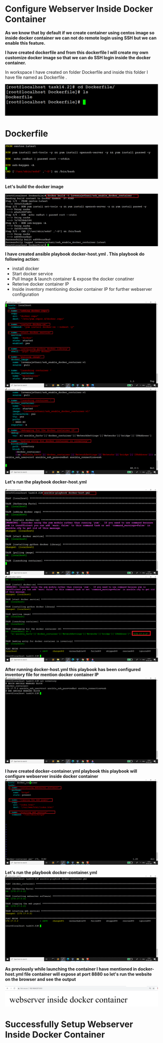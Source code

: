 # Configure Webserver Inside Docker Container

**As we know that by default if we create container using centos image so inside docker container we can not do remote login using SSH but we can enable this feature.**

**I have created dockerfile and from this dockerfile I will create my own customize docker image so that we can do SSH login inside the docker container.**

In workspace I have created on folder Dockerfile and inside this folder I have file named as Dockerfile .

<img src="Screenshots/file structure.PNG" >

# Dockerfile 

<img src="Screenshots/dockerfile.PNG" >

**Let's build the docker image**

<img src="Screenshots/dockerfile_build.png" >

**I have created ansible playbook docker-host.yml . This playbook do following action:**
- install docker 
- Start docker service 
- Pull Image & launch container & expose the docker conatiner 
- Reterive docker container IP 
- Inside inventory mentioning docker container IP for further webserver configuration

<img src="Screenshots/docker-host_1.png" >

<img src="Screenshots/docker-host_2.png" >

**Let's run the playbook docker-host.yml**

<img src="Screenshots/docker-host_playrun_1.png" >
<img src="Screenshots/docker-host_playrun_2.png" >

**After running docker-host.yml this playbook has been configured inventory file for mention docker container IP**
<img src="Screenshots/inventory.png" >

**I have created docker-container.yml playbook this playbook will configure webserver inside docker container**
<img src="Screenshots/docker-container.png" >

**Let's run the playbook docker-container.yml**
<img src="Screenshots/docker-container_playrun.png" >

**As previously while launching the container I have mentioned in docker-host.yml file container will expose at port 8880 so let's run the website on the browser and see the output**

<img src="Screenshots/website.PNG" >

# Successfully Setup Webserver Inside Docker Container
